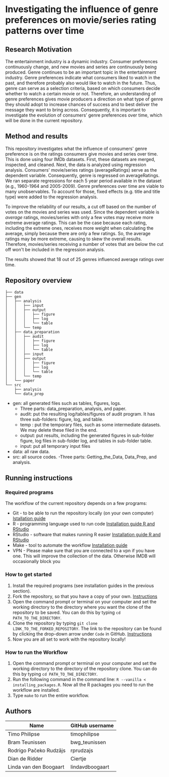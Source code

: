 # Investigating the influence of genre preferences on movie/series rating patterns over time

## Research Motivation

The entertainment industry is a dynamic industry. Consumer preferences continuously change, and new movies and series are continuously being produced. Genre continues to be an important topic in the entertainment industry. Genre preferences indicate what consumers liked to watch in the past, and therefore probably also would like to watch in the future. Thus, genre can serve as a selection criteria, based on which consumers decide whether to watch a certain movie or not. Therefore, an understanding of genre preferences gives movie producers a direction on what type of genre they should adopt to increase chances of success and to best deliver the message they want to bring across. Consequently, it is important to investigate the evolution of consumers’ genre preferences over time, which will be done in the current repository. 

## Method and results

This repository investigates what the influence of consumers' genre preference is on the ratings consumers give movies and series over time. This is done using four IMDb datasets. First, these datasets are merged, inspected, and cleaned. Next, the data is analyzed  using regression analysis. Consumers' movie/series ratings (averageRatings) serve as the dependent variable. Consequently, genre is regressed on averageRatings. We ran separate regressions for each 5 year period available in the dataset (e.g., 1960-1964 and 2005-2009). Genre preferences over time are viable to many unobservables. To account for those, fixed effects (e.g. title and title type) were added to the regression analysis.

To improve the reliability of our results, a cut off based on the number of votes on the movies and series was used. Since the dependent variable is *average* ratings, movies/series with only a few votes may receive more extreme average ratings. This can be the case because each rating, including the extreme ones, receives more weight when calculating the average, simply because there are only a few ratings. So, the average ratings may be more extreme, causing to skew the overall results. Therefore, movies/series receiving a number of votes that are below the cut off won't be included in the regression analysis. 

The results showed that 18 out of 25 genres influenced average ratings over time. 

## Repository overview

```
├── data
├── gen
│   ├── analysis
│   │   ├── input
│   │   ├── output
│   │   │   ├── figure
│   │   │   ├── log
│   │   │   └── table
│   │   └── temp
│   ├── data_preparation
│   │   ├── audit
│   │   │   ├── figure
│   │   │   ├── log
│   │   │   └── table
│   │   ├── input
│   │   ├── output
│   │   │   ├── figure
│   │   │   ├── log
│   │   │   └── table
│   │   └── temp
│   └── paper
└── src
    ├── analysis
    └── data_prep
```
    
* gen: all generated files such as tables, figures, logs.
  - Three parts: data_preparation, analysis, and paper.
  - audit: put the resulting log/tables/figures of audit program. It has three sub-folders: figure, log, and table.
  - temp : put the temporary files, such as some intermediate datasets. We may delete these filed in the end.
  - output: put results, including the generated figures in sub-folder figure, log files in sub-folder log, and tables in sub-folder table.
  - input: put all temporary input files
* data: all raw data.
* src: all source codes.
  -Three parts: Getting_the_Data, Data_Prep, and analysis.

## Running instructions

### Required programs

The workflow of the current repository depends on a few programs: 

* Git - to be able to run the repository locally (on your own computer) [Istallation guide](https://tilburgsciencehub.com/topics/automation/version-control/start-git/git/)
* R - programming language used to run code [Installation guide R and RStudio](https://tilburgsciencehub.com/topics/computer-setup/software-installation/rstudio/r/)
* RStudio - software that makes running R easier [Installation guide R and RStudio](https://tilburgsciencehub.com/topics/computer-setup/software-installation/rstudio/r/)
* Make - tool to automate the workflow [Installation guide](https://tilburgsciencehub.com/topics/automation/automation-tools/makefiles/make])
* VPN - Please make sure that you are connected to a vpn if you have one. This will improve the collection of the data. Otherwise IMDB will occasionally block you
### How to get started

1. Install the required programs (see installation guides in the previous section).
2. Fork the repository, so that you have a copy of your own. [Instructions](https://docs.github.com/en/pull-requests/collaborating-with-pull-requests/working-with-forks/fork-a-repo)
3. Open the command prompt or terminal on your computer and set the working directory to the directory where you want the clone of the repository to be saved. You can do this by typing `cd PATH_TO_THE_DIRECTORY`.
4. Clone the repository by typing `git clone LINK_TO_THE_FORKED_REPOSITORY`. The link to the repository can be found by clicking the drop-down arrow under `Code` in GitHub. [Instructions](https://docs.github.com/en/pull-requests/collaborating-with-pull-requests/working-with-forks/fork-a-repo#cloning-your-forked-repository)
5. Now you are all set to work with the repository locally!

### How to run the Workflow

1. Open the command prompt or terminal on your computer and set the working directory to the directory of the repository clone. You can do this by typing `cd PATH_TO_THE_DIRECTORY`.
2. Run the following command in the command line: `R --vanilla < installing_packages.R`. Now all the R packages you need to run the workflow are installed.
2. Type `make` to run the entire workflow.

## Authors

| Name                    | GitHub username  |
|-------------------------|------------------|
| Timo Philipse           | timophilipse     |
| Bram Teunissen          | bwg_teunissen    |
| Rodrigo Pačeko Rudzājs  | rprudzajs        |
| Dian de Ridder          | Ciertje          |
| Linda van den Boogaart  | lindavdboogaart  |
